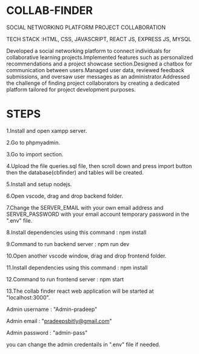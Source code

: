 # COLLAB-FINDER

SOCIAL NETWORKING PLATFORM
PROJECT COLLABORATION

TECH STACK :HTML, CSS, JAVASCRIPT, REACT JS, EXPRESS JS, MYSQL


Developed a social networking platform to connect individuals for collaborative learning projects.Implemented features such as personalized recommendations and a project showcase section.Designed a chatbox for communication between users.Managed user data, reviewed feedback submissions, and oversaw user messages as an administrator.Addressed the challenge of finding project collaborators by creating a dedicated platform tailored for project development purposes.

# STEPS

1.Install and open xampp server.

2.Go to phpmyadmin.

3.Go to import section.

4.Upload the file queries.sql file, then scroll down and press import button then the database(cbfinder) and tables will be created.

5.Install and setup nodejs.

6.Open vscode, drag and drop backend folder.

7.Change the SERVER_EMAIL with your own email address and SERVER_PASSWORD with your email account temporary password in the ".env" file.

8.Install dependencies using this command : npm install

9.Command to run backend server : npm run dev

10.Open another vscode window, drag and drop frontend folder.

11.Install dependencies using this command : npm install

12.Command to run frontend server : npm start

13.The collab finder react web application will be started at "localhost:3000".

Admin username : "Admin-pradeep"

Admin email : "pradeepsbitly@gmail.com"

Admin password : "admin-pass"

you can change the admin credentails in ".env" file if needed.
